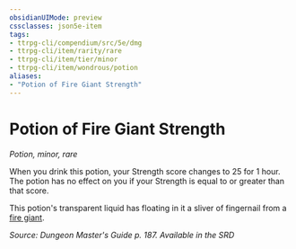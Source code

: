 ```yaml
---
obsidianUIMode: preview
cssclasses: json5e-item
tags:
- ttrpg-cli/compendium/src/5e/dmg
- ttrpg-cli/item/rarity/rare
- ttrpg-cli/item/tier/minor
- ttrpg-cli/item/wondrous/potion
aliases: 
- "Potion of Fire Giant Strength"
---
```

# Potion of Fire Giant Strength
*Potion, minor, rare*  



When you drink this potion, your Strength score changes to 25 for 1 hour. The potion has no effect on you if your Strength is equal to or greater than that score.

This potion's transparent liquid has floating in it a sliver of fingernail from a [fire giant](/3-Mechanics/CLI/Compendium/bestiary/giant/fire-giant.md).

*Source: Dungeon Master's Guide p. 187. Available in the <span title='Systems Reference Document (5.1)'>SRD</span>*